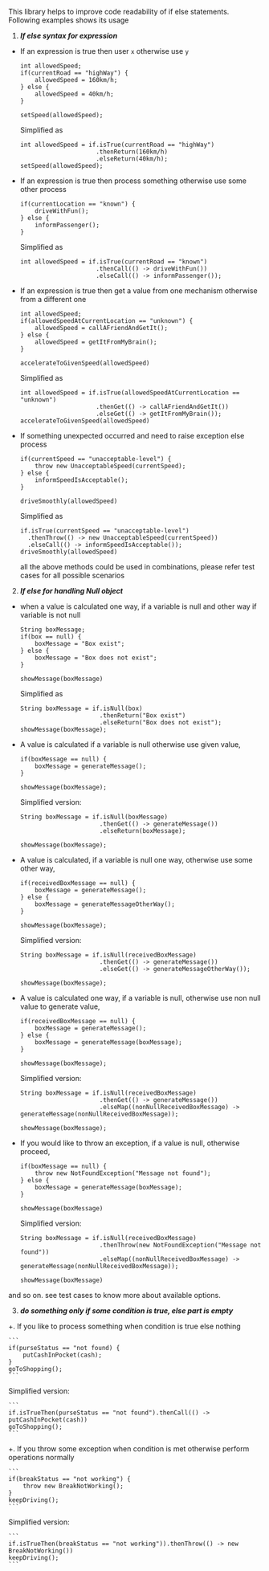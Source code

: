 This library helps to improve code readability of if else statements. Following examples shows its usage


1. __*If else syntax for expression*__

+ If an expression is true then user `x` otherwise use `y`
    ```
    int allowedSpeed;
    if(currentRoad == "highWay") {
        allowedSpeed = 160km/h;
    } else {
        allowedSpeed = 40km/h;    
    }
    
    setSpeed(allowedSpeed);
    ```
    
    Simplified as
    ```
    int allowedSpeed = if.isTrue(currentRoad == "highWay")
                         .thenReturn(160km/h)
                         .elseReturn(40km/h);
    setSpeed(allowedSpeed);

+ If an expression is true then process something otherwise use some other process
    ```
    if(currentLocation == "known") {
        driveWithFun();
    } else {
        informPassenger();    
    }
    ```
    
    Simplified as
    ```
    int allowedSpeed = if.isTrue(currentRoad == "known")
                         .thenCall(() -> driveWithFun())
                         .elseCall(() -> informPassenger());
    ```

+ If an expression is true then get a value from one mechanism otherwise from a different one 
    ```
    int allowedSpeed;
    if(allowedSpeedAtCurrentLocation == "unknown") {
        allowedSpeed = callAFriendAndGetIt();
    } else {
        allowedSpeed = getItFromMyBrain();
    }
    
    accelerateToGivenSpeed(allowedSpeed)
    ```
    
    Simplified as
    ```
    int allowedSpeed = if.isTrue(allowedSpeedAtCurrentLocation == "unknown")
                         .thenGet(() -> callAFriendAndGetIt())
                         .elseGet(() -> getItFromMyBrain());
    accelerateToGivenSpeed(allowedSpeed)
    ```

+ If something unexpected occurred and need to raise exception else process
    ```
    if(currentSpeed == "unacceptable-level") {
        throw new UnacceptableSpeed(currentSpeed);
    } else {
        informSpeedIsAcceptable();
    }
    
    driveSmoothly(allowedSpeed)
    ```
    
    Simplified as
    ```
    if.isTrue(currentSpeed == "unacceptable-level")
      .thenThrow(() -> new UnacceptableSpeed(currentSpeed))
      .elseCall(() -> informSpeedIsAcceptable());
    driveSmoothly(allowedSpeed)
    ```
    
    all the above methods could be used in combinations, please refer test cases for all possible scenarios

2. __*If else for handling Null object*__

+ when a value is calculated one way, if a variable is null and other way if variable is not null
    ```
    String boxMessage;
    if(box == null) {
        boxMessage = "Box exist";
    } else {
        boxMessage = "Box does not exist";
    }
    
    showMessage(boxMessage)
    ```
    
    Simplified as
    ```
    String boxMessage = if.isNull(box)
                          .thenReturn("Box exist")
                          .elseReturn("Box does not exist");
    showMessage(boxMessage);
    ```

+ A value is calculated if a variable is null otherwise use given value,
    ```
    if(boxMessage == null) {
        boxMessage = generateMessage();
    }
    
    showMessage(boxMessage);
    ```
    
    Simplified version:
    ```
    String boxMessage = if.isNull(boxMessage)
                          .thenGet(() -> generateMessage())
                          .elseReturn(boxMessage);
    
    showMessage(boxMessage);
    ```

+ A value is calculated, if a variable is null one way, otherwise use some other way,
    ```
    if(receivedBoxMessage == null) {
        boxMessage = generateMessage();
    } else {
        boxMessage = generateMessageOtherWay();
    }
    
    showMessage(boxMessage);
    ```
    
    Simplified version:
    ```
    String boxMessage = if.isNull(receivedBoxMessage)
                          .thenGet(() -> generateMessage())
                          .elseGet(() -> generateMessageOtherWay());
    
    showMessage(boxMessage);
    ```

+ A value is calculated one way, if a variable is null, otherwise use non null value to generate value,
    ```
    if(receivedBoxMessage == null) {
        boxMessage = generateMessage();
    } else {
        boxMessage = generateMessage(boxMessage);
    }
    
    showMessage(boxMessage);
    ```
    
    Simplified version:
    ```
    String boxMessage = if.isNull(receivedBoxMessage)
                          .thenGet(() -> generateMessage())
                          .elseMap((nonNullReceivedBoxMessage) -> generateMessage(nonNullReceivedBoxMessage));
    
    showMessage(boxMessage);
    ```

+ If you would like to throw an exception, if a value is null, otherwise proceed,
    ```
    if(boxMessage == null) {
        throw new NotFoundException("Message not found");
    } else {
        boxMessage = generateMessage(boxMessage);
    }
    
    showMessage(boxMessage)
    ```

    Simplified version:
    ```
    String boxMessage = if.isNull(receivedBoxMessage)
                          .thenThrow(new NotFoundException("Message not found"))
                          .elseMap((nonNullReceivedBoxMessage) -> generateMessage(nonNullReceivedBoxMessage));
    
    showMessage(boxMessage)
    ```

and so on. see test cases to know more about available options.

3. __*do something only if some condition is true, else part is empty*__

+. If you like to process something when condition is true else nothing

    ```
    if(purseStatus == "not found) {
        putCashInPocket(cash);
    }
    goToShopping();
    ```

Simplified version:

    ```
    if.isTrueThen(purseStatus == "not found").thenCall(() -> putCashInPocket(cash))
    goToShopping();
    ```

+. If you throw some exception when condition is met otherwise perform operations normally

    ```
    if(breakStatus == "not working") {
        throw new BreakNotWorking();
    }
    keepDriving();
    ```

Simplified version:

    ```
    if.isTrueThen(breakStatus == "not working")).thenThrow(() -> new BreakNotWorking())
    keepDriving();
    ```
